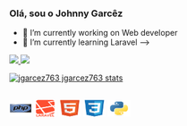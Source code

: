 ### Olá, sou o Johnny Garcêz

- 🔭 I’m currently working on Web developer
- 🌱 I’m currently learning Laravel
-->

 <div>
<a href="https://github.com/jgarcez763">
  <img height="180em" src="https://github-readme-stats.vercel.app/api?username=jgarcez763&show_icons=true&theme=dark&include_all_commits=true&count_private=true"/>
  <img height="180em" src="https://github-readme-stats.vercel.app/api/top-langs/?username=jgarcez763&layout=compact&langs_count=7&theme=dark"/>
 </a>
 <a href="https://wakatime.com/@johnnygarcez" target="_blank" noopener noreferrer >
  
  ![jgarcez763 jgarcez763 stats](https://github-readme-stats.vercel.app/api/wakatime?username=@johnnygarcez&theme=dark)
 </a>

</div>
  <div style="display: inline_block"><br>
  <img align="center" alt="Johnny-PHP" height="30" width="40" src="https://raw.githubusercontent.com/devicons/devicon/master/icons/php/php-original.svg">
  <img align="center" alt="Johnny-LARAVEL" height="30" width="40" src="https://raw.githubusercontent.com/devicons/devicon/master/icons/laravel/laravel-plain-wordmark.svg">
  <img align="center" alt="Johnny-HTML" height="30" width="40" src="https://raw.githubusercontent.com/devicons/devicon/master/icons/html5/html5-original.svg">
  <img align="center" alt="Johnny-CSS" height="30" width="40" src="https://raw.githubusercontent.com/devicons/devicon/master/icons/css3/css3-original.svg">
  <img align="center" alt="Johnny-Python" height="30" width="40" src="https://raw.githubusercontent.com/devicons/devicon/master/icons/python/python-original.svg">
</div>
